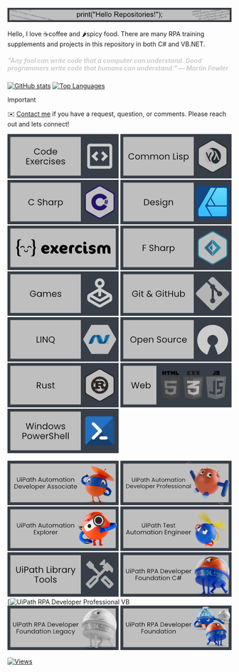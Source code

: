 ![Hello](Data/Images/Hello-Banner.png)

Hello, I love ☕coffee and 🌶️spicy food. There are many RPA training
supplements and projects in this repository in both C# and VB.NET.

 <h5>
   <span style="color: #CCCCCC;">"Any fool can write code that a computer can understand. Good programmers write code that humans can understand." ― Martin Fowler
   </span>
</h5>

[![GitHub stats](https://github-readme-stats.vercel.app/api?username=shonharsh&show_icons=true&theme=dark#gh-dark-mode-only)](https://bit.ly/m/shon)
[<img src="https://github-readme-stats.vercel.app/api/top-langs/?username=shonharsh&layout=compact&langs_count=8&theme=dark#gh-dark-mode-only" alt="Top Languages" height="195" />](https://bit.ly/m/shon)

> [!IMPORTANT]
> ✉️ [Contact me](https://bit.ly/m/shon) if you have a request, question, or
 comments.  Please reach out and lets connect!

[![Code Exercises](Data/Images/ImageLink-CodeExercises.png)](https://github.com/stars/ShonHarsh/lists/code-exercises)
[![Common Lisp](Data/Images/ImageLink-CommonLisp.png)](https://github.com/stars/ShonHarsh/lists/common-lisp)
[![CSharp](Data/Images/ImageLink-CSharp.png)](https://github.com/stars/ShonHarsh/lists/csharp)
[![Design - Affinity](Data/Images/ImageLink-Design.png)](https://github.com/stars/ShonHarsh/lists/design)
[![Exercism](Data/Images/ImageLink-Exercism.png)](https://github.com/stars/ShonHarsh/lists/exercism)
[![FSharp](Data/Images/ImageLink-FSharp.png)](https://github.com/stars/ShonHarsh/lists/fsharp)
[![Game](Data/Images/ImageLink-Games.png)](https://github.com/stars/ShonHarsh/lists/games)
[![Git & GitHub](Data/Images/ImageLink-Git.png)](https://github.com/stars/ShonHarsh/lists/git-github)
[![LINQ](Data/Images/ImageLink-LINQ.png)](https://github.com/stars/ShonHarsh/lists/linq)
[![Open Source](Data/Images/ImageLink-OpenSource.png)](https://github.com/stars/ShonHarsh/lists/open-source)
[![Rust](Data/Images/ImageLink-Rust.png)](https://github.com/stars/ShonHarsh/lists/rust)
[![Web](Data/Images/ImageLink-Web.png)](https://github.com/stars/ShonHarsh/lists/world-wide-web)
[![Windows Powershell](Data/Images/ImageLink-WindowsPowerShell.png)](https://github.com/stars/ShonHarsh/lists/windows-powershell)

[![UiPath Automation Developer Associate](Data/Images/ImageLink-UiPath-AutomationDeveloperAssociate.png)](https://github.com/stars/ShonHarsh/lists/uipath-automation-dev-associate)
[![UiPath Automation Developer Professional](Data/Images/ImageLink-UiPath-AutomationDeveloperProfessional.png)](https://github.com/stars/ShonHarsh/lists/uipath-developer-professional)
[![UiPath Automation Explorer](Data/Images/ImageLink-UiPath-AutomationExplorer.png)](https://github.com/stars/ShonHarsh/lists/uipath-automation-explorer)
[![UiPath Automation Test Engineer](Data/Images/ImageLink-UiPath-AutomationTestEngineer.png)](https://github.com/stars/ShonHarsh/lists/uipath-automation-test-engineer)
[![UiPath Library Tools](Data/Images/ImageLink-UiPath-LibraryTools.png)](https://github.com/stars/ShonHarsh/lists/uipath-library-tools)
[![UiPath RPA Developer Professional C#](Data/Images/ImageLink-UiPath-RPADeveloperFoundation-CSharp.png)](https://github.com/stars/ShonHarsh/lists/uipath-rpa-dev-foundation-c)
[![UiPath RPA Developer Professional VB](https://github.com/stars/ShonHarsh/lists/uipath-rpa-dev-foundation-vb)
[![UiPath RPA Developer Professional Windows Legacy](Data/Images/ImageLink-UiPath-RPADeveloperFoundation-WindowsLegacy.png)](https://github.com/stars/ShonHarsh/lists/uipath-rpa-dev-foundation-legacy)
[![UiPath RPA Developer Professional](Data/Images/ImageLink-UiPath-RPADeveloperFoundation.png)](https://github.com/stars/ShonHarsh/lists/uipath-dev-professional)

[![Views](https://visitcount.itsvg.in/api?id=ShonHarsh&label=Profile%20Views&color=3&icon=1&pretty=false)](https://visitcount.itsvg.in)
